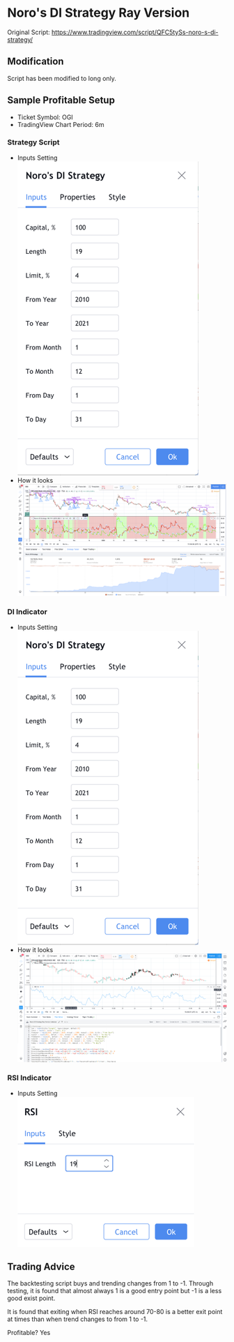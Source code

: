 # Noro's DI Strategy Ray Version 

Original Script: https://www.tradingview.com/script/QFC5tySs-noro-s-di-strategy/

## Modification

Script has been modified to long only. 

## Sample Profitable Setup

* Ticket Symbol: OGI
* TradingView Chart Period: 6m 

### Strategy Script

* Inputs Setting
![Strategy Setting](https://github.com/RayRuizheLi/TradingViewPineScripts/blob/master/Noro'sDIStrategyRayVersion/Images/StrategySetting.png)
* How it looks
![Strategy Proof](https://github.com/RayRuizheLi/TradingViewPineScripts/blob/master/Noro'sDIStrategyRayVersion/Images/StrategyProof.png)


### DI Indicator 

* Inputs Setting
![DI Indicator Setting](https://github.com/RayRuizheLi/TradingViewPineScripts/blob/master/Noro'sDIStrategyRayVersion/Images/StudySetting.png)
* How it looks
![Indicators Proof](https://github.com/RayRuizheLi/TradingViewPineScripts/blob/master/Noro'sDIStrategyRayVersion/Images/StudyProof.png)


### RSI Indicator

* Inputs Setting 
![RSI Indicator Setting](https://github.com/RayRuizheLi/TradingViewPineScripts/blob/master/Noro'sDIStrategyRayVersion/Images/StudyRSI.png)


## Trading Advice 

The backtesting script buys and trending changes from 1 to -1. Through testing, it is found that almost always 1 is a 
good entry point but -1 is a less good exist point. 

It is found that exiting when RSI reaches around 70-80 is a better exit point at times than when trend changes to from 1 to -1. 



Profitable? Yes
